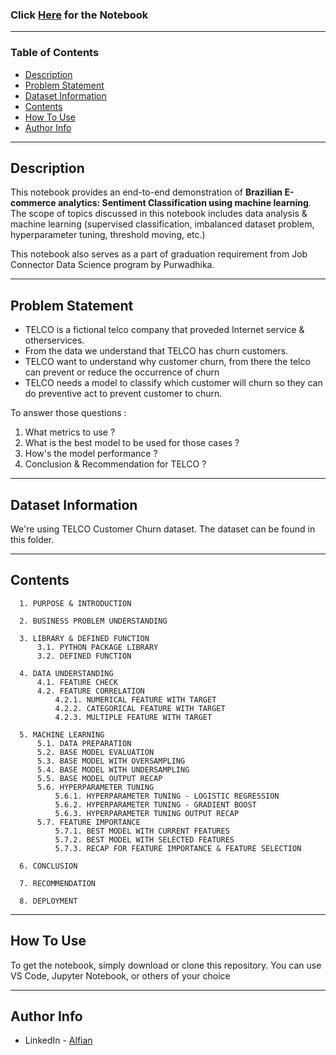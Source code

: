 ### Click [Here](https://nbviewer.org/github/FiguringThingsOut/DataSciencePortofolio/blob/a5c47f43d71c103851ba9ad5032eb0727e5d2812/Supervised_ML_TelcoCustomerChurn/Supervised%20Learning%20-%20TELCO%20Customer%20Churn%20R1.ipynb) for the Notebook

---

### Table of Contents

- [Description](#description)
- [Problem Statement](#problem-statement)
- [Dataset Information](#dataset-information)
- [Contents](#contents)
- [How To Use](#how-to-use)
- [Author Info](#author-info)

---

## Description

This notebook provides an end-to-end demonstration of **Brazilian E-commerce analytics: Sentiment Classification using machine learning**. The scope of topics discussed in this notebook includes data analysis & machine learning (supervised classification, imbalanced dataset problem, hyperparameter tuning, threshold moving, etc.) 

This notebook also serves as a part of graduation requirement from Job Connector Data Science program by Purwadhika.

---

## Problem Statement

* TELCO is a fictional telco company that proveded Internet service & otherservices. 
* From the data we understand that TELCO has churn customers. 
* TELCO want to understand why customer churn, from there the telco can prevent or reduce the occurrence of churn
* TELCO needs a model to classify which customer will churn so they can do preventive act to prevent customer to churn.

To answer those questions : 
1. What metrics to use ? 
2. What is the best model to be used for those cases ?
3. How's the model performance ? 
4. Conclusion & Recommendation for TELCO ?

---

## Dataset Information

We're using TELCO Customer Churn dataset. The dataset can be found in this folder.

---

## Contents

      1. PURPOSE & INTRODUCTION

      2. BUSINESS PROBLEM UNDERSTANDING

      3. LIBRARY & DEFINED FUNCTION
          3.1. PYTHON PACKAGE LIBRARY
          3.2. DEFINED FUNCTION

      4. DATA UNDERSTANDING
          4.1. FEATURE CHECK
          4.2. FEATURE CORRELATION
              4.2.1. NUMERICAL FEATURE WITH TARGET
              4.2.2. CATEGORICAL FEATURE WITH TARGET
              4.2.3. MULTIPLE FEATURE WITH TARGET

      5. MACHINE LEARNING
          5.1. DATA PREPARATION
          5.2. BASE MODEL EVALUATION
          5.3. BASE MODEL WITH OVERSAMPLING
          5.4. BASE MODEL WITH UNDERSAMPLING
          5.5. BASE MODEL OUTPUT RECAP
          5.6. HYPERPARAMETER TUNING
              5.6.1. HYPERPARAMETER TUNING - LOGISTIC REGRESSION
              5.6.2. HYPERPARAMETER TUNING - GRADIENT BOOST
              5.6.3. HYPERPARAMETER TUNING OUTPUT RECAP
          5.7. FEATURE IMPORTANCE
              5.7.1. BEST MODEL WITH CURRENT FEATURES
              5.7.2. BEST MODEL WITH SELECTED FEATURES
              5.7.3. RECAP FOR FEATURE IMPORTANCE & FEATURE SELECTION

      6. CONCLUSION

      7. RECOMMENDATION

      8. DEPLOYMENT

---

## How To Use

To get the notebook, simply download or clone this repository. You can use VS Code, Jupyter Notebook, or others of your choice

---

## Author Info

- LinkedIn - [Alfian](https://www.linkedin.com/in/alfian-05238b125/)

